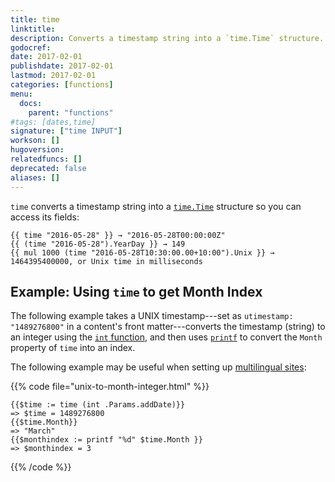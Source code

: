 ```yaml
---
title: time
linktitle:
description: Converts a timestamp string into a `time.Time` structure.
godocref:
date: 2017-02-01
publishdate: 2017-02-01
lastmod: 2017-02-01
categories: [functions]
menu:
  docs:
    parent: "functions"
#tags: [dates,time]
signature: ["time INPUT"]
workson: []
hugoversion:
relatedfuncs: []
deprecated: false
aliases: []
---
```


`time` converts a timestamp string into a [`time.Time`](https://godoc.org/time#Time) structure so you can access its fields:

```
{{ time "2016-05-28" }} → "2016-05-28T00:00:00Z"
{{ (time "2016-05-28").YearDay }} → 149
{{ mul 1000 (time "2016-05-28T10:30:00.00+10:00").Unix }} → 1464395400000, or Unix time in milliseconds
```

## Example: Using `time` to get Month Index

The following example takes a UNIX timestamp---set as `utimestamp: "1489276800"` in a content's front matter---converts the timestamp (string) to an integer using the [`int` function][int], and then uses [`printf`][] to convert the `Month` property of `time` into an index. 

The following example may be useful when setting up [multilingual sites][multilingual]:

{{% code file="unix-to-month-integer.html" %}}
```
{{$time := time (int .Params.addDate)}}
=> $time = 1489276800
{{$time.Month}}
=> "March"
{{$monthindex := printf "%d" $time.Month }}
=> $monthindex = 3
```
{{% /code %}}


[int]: /functions/int/
[multilingual]: /content-management/multilingual/
[`printf`]: /functions/printf/
